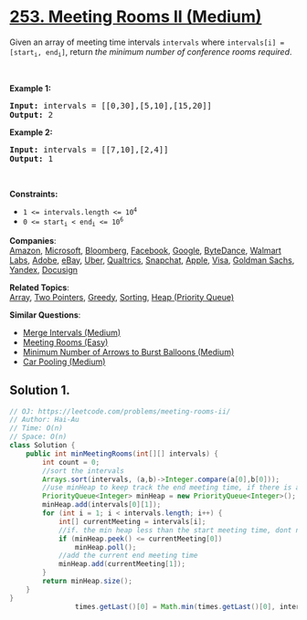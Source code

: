 # [253. Meeting Rooms II (Medium)](https://leetcode.com/problems/meeting-rooms-ii/)

<p>Given an array of meeting time intervals <code>intervals</code> where <code>intervals[i] = [start<sub>i</sub>, end<sub>i</sub>]</code>, return <em>the minimum number of conference rooms required</em>.</p>

<p>&nbsp;</p>
<p><strong>Example 1:</strong></p>
<pre><strong>Input:</strong> intervals = [[0,30],[5,10],[15,20]]
<strong>Output:</strong> 2
</pre><p><strong>Example 2:</strong></p>
<pre><strong>Input:</strong> intervals = [[7,10],[2,4]]
<strong>Output:</strong> 1
</pre>
<p>&nbsp;</p>
<p><strong>Constraints:</strong></p>

<ul>
	<li><code>1 &lt;=&nbsp;intervals.length &lt;= 10<sup>4</sup></code></li>
	<li><code>0 &lt;= start<sub>i</sub> &lt; end<sub>i</sub> &lt;= 10<sup>6</sup></code></li>
</ul>

**Companies**:  
[Amazon](https://leetcode.com/company/amazon), [Microsoft](https://leetcode.com/company/microsoft), [Bloomberg](https://leetcode.com/company/bloomberg), [Facebook](https://leetcode.com/company/facebook), [Google](https://leetcode.com/company/google), [ByteDance](https://leetcode.com/company/bytedance), [Walmart Labs](https://leetcode.com/company/walmart-labs), [Adobe](https://leetcode.com/company/adobe), [eBay](https://leetcode.com/company/ebay), [Uber](https://leetcode.com/company/uber), [Qualtrics](https://leetcode.com/company/qualtrics), [Snapchat](https://leetcode.com/company/snapchat), [Apple](https://leetcode.com/company/apple), [Visa](https://leetcode.com/company/visa), [Goldman Sachs](https://leetcode.com/company/goldman-sachs), [Yandex](https://leetcode.com/company/yandex), [Docusign](https://leetcode.com/company/docusign)

**Related Topics**:  
[Array](https://leetcode.com/tag/array/), [Two Pointers](https://leetcode.com/tag/two-pointers/), [Greedy](https://leetcode.com/tag/greedy/), [Sorting](https://leetcode.com/tag/sorting/), [Heap (Priority Queue)](https://leetcode.com/tag/heap-priority-queue/)

**Similar Questions**:

- [Merge Intervals (Medium)](https://leetcode.com/problems/merge-intervals/)
- [Meeting Rooms (Easy)](https://leetcode.com/problems/meeting-rooms/)
- [Minimum Number of Arrows to Burst Balloons (Medium)](https://leetcode.com/problems/minimum-number-of-arrows-to-burst-balloons/)
- [Car Pooling (Medium)](https://leetcode.com/problems/car-pooling/)

## Solution 1.

```java
// OJ: https://leetcode.com/problems/meeting-rooms-ii/
// Author: Hai-Au
// Time: O(n)
// Space: O(n)
class Solution {
    public int minMeetingRooms(int[][] intervals) {
        int count = 0;
        //sort the intervals
        Arrays.sort(intervals, (a,b)->Integer.compare(a[0],b[0]));
        //use minHeap to keep track the end meeting time, if there is a meeting has end time < current -> add 1 more room , else we are good
        PriorityQueue<Integer> minHeap = new PriorityQueue<Integer>();
        minHeap.add(intervals[0][1]);
        for (int i = 1; i < intervals.length; i++) {
            int[] currentMeeting = intervals[i];
            //if. the min heap less than the start meeting time, dont need a room, -> remove from the queue
            if (minHeap.peek() <= currentMeeting[0])
                minHeap.poll();
            //add the current end meeting time
            minHeap.add(currentMeeting[1]);
        }
        return minHeap.size();
    }
}
                times.getLast()[0] = Math.min(times.getLast()[0], interval[0]);

```
